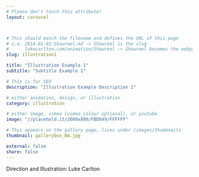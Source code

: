```yaml
---
# Please don't touch this attribute!
layout: carousel



# This should match the filename and defines the URL of this page
# i.e. 2014-01-01-Showreel.md -> Showreel is the slug
#      lukecarlton.com/animation/Showreel -> Showreel becomes the webpath
slug: illustration1

title: "Illustration Example 1"
subtitle: "Subtitle Example 1"

# This is for SEO
description: "Illustration Example Description 1"

# either animation, design, or illustration
category: illustration

# either image, vimeo (vimeo_colour optional), or youtube
image: "//placehold.it/2000x800/FBD049/FFFFFF"

# This appears on the gallery page, lives under /images/thumbnails
thumbnail: gallerybox_NA.jpg

external: false
share: false
---
```


Direction and Illustration: Luke Carlton